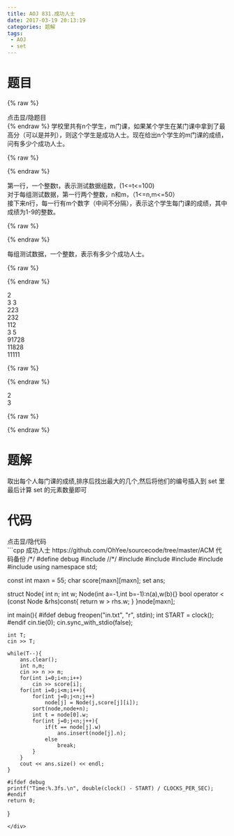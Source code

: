 ```yaml
---
title: AOJ 831.成功人士
date: 2017-03-19 20:13:19
categories: 题解
tags:
 - AOJ
 - set
---
```


# 题目
{% raw %}
<div><div class="fold_hider"><div class="close hider_title">点击显/隐题目</div></div><div class="fold">
    <div class="oj">   
        <div class="part" title="Description">
{% endraw %}
学校里共有n个学生，m门课，如果某个学生在某门课中拿到了最高分（可以是并列），则这个学生是成功人士。现在给出n个学生的m门课的成绩，问有多少个成功人士。  
  
  

{% raw %}
        </div>
        <div class="part" title="Input">
{% endraw %}
  
第一行，一个整数t，表示测试数据组数，(1<=t<=100)  
对于每组测试数据，第一行两个整数，n和m，（1<=n,m<=50）  
接下来n行，每一行有m个数字（中间不分隔），表示这个学生每门课的成绩，其中成绩为1-9的整数。  
  
  

{% raw %}
        </div>
        <div class="part" title="Output">
{% endraw %}
  
每组测试数据，一个整数，表示有多少个成功人士。  
  
  

{% raw %}
        </div>
        <div class="samp">
            <div class="clear"></div>
            <div class="input part" title="Sample Input">
{% endraw %}
  
2  
3 3  
223  
232  
112  
3 5  
91728  
11828  
11111  
  
  

{% raw %}
            </div>
            <div class="output part" title="Sample Output">
{% endraw %}
  
2  
3  
  

{% raw %}
            </div>
            <div class="clear"></div>
        </div>
    </div>
</div></div>
{% endraw %}

<!--more-->
# 题解

取出每个人每门课的成绩,排序后找出最大的几个,然后将他们的编号插入到 set 里  
最后计算 set 的元素数量即可   

# 代码
<div><div class="fold_hider"><div class="close hider_title">点击显/隐代码</div></div><div class="fold">```cpp 成功人士 https://github.com/OhYee/sourcecode/tree/master/ACM 代码备份
/*/
#define debug
#include <ctime>
//*/
#include <cstdio>
#include <iostream>
#include <cstring>
#include <set>
#include <algorithm>
using namespace std;

const int maxn = 55;
char score[maxn][maxn];
set<int> ans;

struct Node{
    int n;
    int w;
    Node(int a=-1,int b=-1):n(a),w(b){}
    bool operator < (const Node &rhs)const{
        return w > rhs.w;
    }
}node[maxn];

int main(){
    #ifdef debug
    freopen("in.txt", "r", stdin);
    int START = clock();
    #endif
    cin.tie(0);
    cin.sync_with_stdio(false);
    
    int T;
    cin >> T;
    
    while(T--){
        ans.clear();
        int n,m;
        cin >> n >> m;
        for(int i=0;i<n;i++)
            cin >> score[i];
        for(int i=0;i<m;i++){
            for(int j=0;j<n;j++)
                node[j] = Node(j,score[j][i]);
            sort(node,node+n);
            int t = node[0].w;
            for(int j=0;j<n;j++){
                if(t == node[j].w)
                    ans.insert(node[j].n);
                else
                    break;
            }
        }
        cout << ans.size() << endl;
    }

    #ifdef debug
    printf("Time:%.3fs.\n", double(clock() - START) / CLOCKS_PER_SEC);
    #endif
    return 0;
}
```
</div>